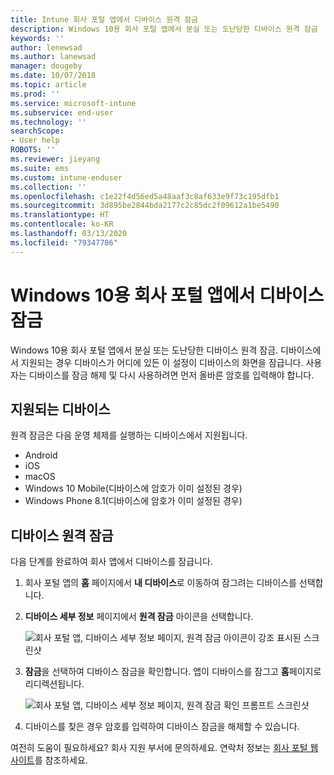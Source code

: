 ```yaml
---
title: Intune 회사 포털 앱에서 디바이스 원격 잠금
description: Windows 10용 회사 포털 앱에서 분실 또는 도난당한 디바이스 원격 잠금
keywords: ''
author: lenewsad
ms.author: lanewsad
manager: dougeby
ms.date: 10/07/2018
ms.topic: article
ms.prod: ''
ms.service: microsoft-intune
ms.subservice: end-user
ms.technology: ''
searchScope:
- User help
ROBOTS: ''
ms.reviewer: jieyang
ms.suite: ems
ms.custom: intune-enduser
ms.collection: ''
ms.openlocfilehash: c1e22f4d56ed5a48aaf3c8af633e9f73c195dfb1
ms.sourcegitcommit: 3d895be2844bda2177c2c85dc2f09612a1be5490
ms.translationtype: HT
ms.contentlocale: ko-KR
ms.lasthandoff: 03/13/2020
ms.locfileid: "79347706"
---
```

# <a name="lock-your-device-from-the-company-portal-app-for-windows-10"></a>Windows 10용 회사 포털 앱에서 디바이스 잠금

Windows 10용 회사 포털 앱에서 분실 또는 도난당한 디바이스 원격 잠금. 디바이스에서 지원되는 경우 디바이스가 어디에 있든 이 설정이 디바이스의 화면을 잠급니다. 사용자는 디바이스를 잠금 해제 및 다시 사용하려면 먼저 올바른 암호를 입력해야 합니다.

## <a name="supported-devices"></a>지원되는 디바이스

원격 잠금은 다음 운영 체제를 실행하는 디바이스에서 지원됩니다.  

* Android
* iOS
* macOS
* Windows 10 Mobile(디바이스에 암호가 이미 설정된 경우)
* Windows Phone 8.1(디바이스에 암호가 이미 설정된 경우) 
  
## <a name="remote-lock-device"></a>디바이스 원격 잠금
다음 단계를 완료하여 회사 앱에서 디바이스를 잠급니다.  

1. 회사 포털 앱의 **홈** 페이지에서 **내 디바이스**로 이동하여 잠그려는 디바이스를 선택합니다.

2. **디바이스 세부 정보** 페이지에서 **원격 잠금** 아이콘을 선택합니다.  


   ![회사 포털 앱, 디바이스 세부 정보 페이지, 원격 잠금 아이콘이 강조 표시된 스크린샷](./media/1804_remote_lock_Windows_CPapp_05.png)  

3. **잠금**을 선택하여 디바이스 잠금을 확인합니다. 앱이 디바이스를 잠그고 **홈**페이지로 리디렉션됩니다.  


   ![회사 포털 앱, 디바이스 세부 정보 페이지, 원격 잠금 확인 프롬프트 스크린샷](./media/1804_remote_lock_Windows_CPapp_06.png)  

4. 디바이스를 찾은 경우 암호를 입력하여 디바이스 잠금을 해제할 수 있습니다.  

여전히 도움이 필요하세요? 회사 지원 부서에 문의하세요. 연락처 정보는 [회사 포털 웹 사이트](https://go.microsoft.com/fwlink/?linkid=2010980)를 참조하세요.
